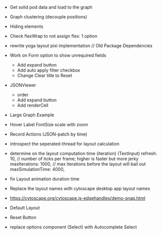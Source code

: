 - Get solid pod data and load to the graph
- Graph clustering (decouple positions)
- Hiding elements
- Check flexWrap to not assign flex: 1 option

- rewrite yoga layout pixi implementation
  // Old Package Dependencies
- Work on Form option to show unrequired fields
  - Add expand button
  - Add auto apply filter checkbox
  - Change Clear title to Reset
- JSONViewer
  - order
  - Add expand button
  - Add renderCell
  
- Large Graph Example
- Hover Label FontSize scale with zoom
- Record Actions (JSON-patch by time)
- introspect the seperated-thread for layout calculation
- determine on the layout computation time (iteration) (TextInput)
    refresh: 10, // number of ticks per frame; higher is faster but more jerky
    maxIterations: 1000, // max iterations before the layout will bail out
    maxSimulationTime: 4000,
- fix  Layout animation duration time 
- Replace the layout names with cytoscape desktop app layout names
- https://cytoscape.org/cytoscape.js-edgehandles/demo-snap.html
- Default Layout
- Reset Button
- replace options component (Select) with Autocomplete Select
<!-- - Change mouse indicator as mode iscon -->
<!-- - Add Animation time of the layout -->
<!-- - Change selectedNodeStyle and Connected Edges -->
<!-- - Add unspecified type for NewTripleItem -->
<!-- - Triple Mode Add - Delete -->
<!-- - Create controller -->
<!-- - Remove add icon NewTripleItem -->
<!-- - Show TripleInput when extended additionalInfo -->
<!-- - Don't show id as label fallback -->
<!-- - add theme support -->

